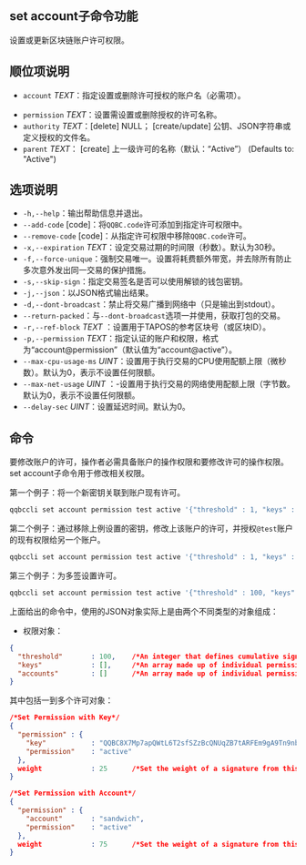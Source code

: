 ## set account子命令功能

设置或更新区块链账户许可权限。

## 顺位项说明

* `account` _TEXT_：指定设置或删除许可授权的账户名（必需项）。
- `permission` _TEXT_：设置需设置或删除授权的许可名称。
- `authority` _TEXT_：[delete] NULL； [create/update] 公钥、JSON字符串或定义授权的文件名。
- `parent` _TEXT_： [create] 上一级许可的名称（默认：“Active”） (Defaults to: "Active")


## 选项说明

- `-h,--help`：输出帮助信息并退出。
- `--add-code` [code]：将`QQBC.code`许可添加到指定许可权限中。
- `--remove-code` [code]：从指定许可权限中移除`QQBC.code`许可。
- `-x,--expiration` _TEXT_：设定交易过期的时间限（秒数）。默认为30秒。
- `-f,--force-unique`：强制交易唯一。设置将耗费额外带宽，并去除所有防止多次意外发出同一交易的保护措施。
- `-s,--skip-sign`：指定交易签名是否可以使用解锁的钱包密钥。
- `-j,--json`：以JSON格式输出结果。
- `-d,--dont-broadcast`：禁止将交易广播到网络中（只是输出到stdout）。
- `--return-packed`：与`--dont-broadcast`选项一并使用，获取打包的交易。
- `-r,--ref-block` _TEXT_ ：设置用于TAPOS的参考区块号（或区块ID）。
- `-p,--permission`  _TEXT_：指定认证的账户和权限，格式为“account@permission”（默认值为“account@active”）。
- `--max-cpu-usage-ms` _UINT_：设置用于执行交易的CPU使用配额上限（微秒数）。默认为0，表示不设置任何限额。
- `--max-net-usage` _UINT_ ：-设置用于执行交易的网络使用配额上限（字节数。默认为0，表示不设置任何限额。
- `--delay-sec` _UINT_：设置延迟时间。默认为0。

## 命令

要修改账户的许可，操作者必需具备账户的操作权限和要修改许可的操作权限。set account子命令用于修改相关权限。

第一个例子：将一个新密钥关联到账户现有许可。


```sh
qqbccli set account permission test active '{"threshold" : 1, "keys" : [{"permission":{"key":"QQBC8X7Mp7apQWtL6T2sfSZzBcQNUqZB7tARFEm9gA9Tn9nbMdsvBB","permission":"active"},"weight":1}], "accounts" : [{"permission":{"account":"acc2","permission":"active"},"weight":50}]}' owner
```

第二个例子：通过移除上例设置的密钥，修改上该账户的许可，并授权`@test`账户的现有权限给另一个账户。


```sh
qqbccli set account permission test active '{"threshold" : 1, "keys" : [], "accounts" : [{"permission":{"account":"sandwich","permission":"active"},"weight":1},{"permission":{"account":"acc1","permission":"active"},"weight":50}]}' owner
```

第三个例子：为多签设置许可。

```sh
qqbccli set account permission test active '{"threshold" : 100, "keys" : [{"permission":{"key":"QQBC8X7Mp7apQWtL6T2sfSZzBcQNUqZB7tARFEm9gA9Tn9nbMdsvBB","permission":"active"},"weight":25}], "accounts" : [{"permission":{"account":"@sandwich","permission":"active"},"weight":75}]}' owner
```

上面给出的命令中，使用的JSON对象实际上是由两个不同类型的对象组成：


* 权限对象：

```json
{
  "threshold"       : 100,    /*An integer that defines cumulative signature weight required for authorization*/
  "keys"            : [],     /*An array made up of individual permissions defined with an QQBC PUBLIC KEY*/
  "accounts"        : []      /*An array made up of individual permissions defined with an QQBC ACCOUNT*/
}
```

其中包括一到多个许可对象：

```json
/*Set Permission with Key*/
{
  "permission" : {
    "key"           : "QQBC8X7Mp7apQWtL6T2sfSZzBcQNUqZB7tARFEm9gA9Tn9nbMdsvBB",
    "permission"    : "active"
  },
  weight            : 25      /*Set the weight of a signature from this permission*/
}

/*Set Permission with Account*/
{
  "permission" : {
    "account"       : "sandwich",
    "permission"    : "active"
  },
  weight            : 75      /*Set the weight of a signature from this permission*/
}
```
